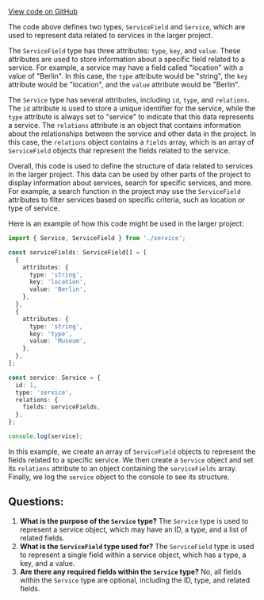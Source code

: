 [View code on GitHub](https://github.com/technologiestiftung/kulturdaten-frontend/blob/master/lib/api/types/service.ts)

The code above defines two types, `ServiceField` and `Service`, which are used to represent data related to services in the larger project. 

The `ServiceField` type has three attributes: `type`, `key`, and `value`. These attributes are used to store information about a specific field related to a service. For example, a service may have a field called "location" with a value of "Berlin". In this case, the `type` attribute would be "string", the `key` attribute would be "location", and the `value` attribute would be "Berlin".

The `Service` type has several attributes, including `id`, `type`, and `relations`. The `id` attribute is used to store a unique identifier for the service, while the `type` attribute is always set to "service" to indicate that this data represents a service. The `relations` attribute is an object that contains information about the relationships between the service and other data in the project. In this case, the `relations` object contains a `fields` array, which is an array of `ServiceField` objects that represent the fields related to the service.

Overall, this code is used to define the structure of data related to services in the larger project. This data can be used by other parts of the project to display information about services, search for specific services, and more. For example, a search function in the project may use the `ServiceField` attributes to filter services based on specific criteria, such as location or type of service. 

Here is an example of how this code might be used in the larger project:

```typescript
import { Service, ServiceField } from './service';

const serviceFields: ServiceField[] = [
  {
    attributes: {
      type: 'string',
      key: 'location',
      value: 'Berlin',
    },
  },
  {
    attributes: {
      type: 'string',
      key: 'type',
      value: 'Museum',
    },
  },
];

const service: Service = {
  id: 1,
  type: 'service',
  relations: {
    fields: serviceFields,
  },
};

console.log(service);
```

In this example, we create an array of `ServiceField` objects to represent the fields related to a specific service. We then create a `Service` object and set its `relations` attribute to an object containing the `serviceFields` array. Finally, we log the `service` object to the console to see its structure.
## Questions: 
 1. **What is the purpose of the `Service` type?** The `Service` type is used to represent a service object, which may have an ID, a type, and a list of related fields.
2. **What is the `ServiceField` type used for?** The `ServiceField` type is used to represent a single field within a service object, which has a type, a key, and a value.
3. **Are there any required fields within the `Service` type?** No, all fields within the `Service` type are optional, including the ID, type, and related fields.